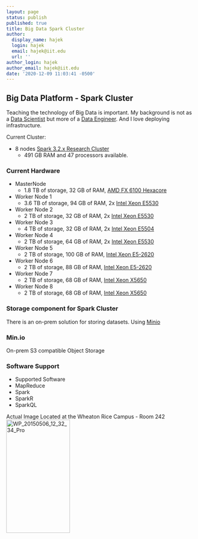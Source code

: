 ```yaml
---
layout: page
status: publish
published: true
title: Big Data Spark Cluster
author:
  display_name: hajek
  login: hajek
  email: hajek@iit.edu
  url: ''
author_login: hajek
author_email: hajek@iit.edu
date: '2020-12-09 11:03:41 -0500'
---
```

## Big Data Platform - Spark Cluster

Teaching the technology of Big Data is important.  My background is not as a [Data Scientist](https://docs.microsoft.com/en-us/learn/certifications/roles/data-scientist "Microsoft definition of Data Scientist") but more of a [Data Engineer](https://docs.microsoft.com/en-us/learn/certifications/roles/data-engineer "Microsoft definition of Data Engineer"). And I love deploying infrastructure.

Current Cluster:

* 8 nodes [Spark 3.2.x Research Cluster](https://spark.apache.org/ "Apache Spark WebPage")
  * 491 GB RAM and 47 processors available.

### Current Hardware

* MasterNode
  * 1.8 TB of storage, 32 GB of RAM, [AMD FX 6100 Hexacore](https://en.wikipedia.org/wiki/List_of_AMD_FX_microprocessors#Bulldozer_Core_.28Zambezi.2C_32_nm.29 "AMD FX 6100")
* Worker Node 1
  * 3.6 TB of storage, 94 GB of RAM, 2x [Intel Xeon E5530](https://ark.intel.com/products/37103/Intel-Xeon-Processor-E5530-8M-Cache-2_40-GHz-5_86-GTs-Intel-QPI "Interl E5530")
* Worker Node 2
  * 2 TB of storage, 32 GB of RAM, 2x [Intel Xeon E5530](https://ark.intel.com/products/37103/Intel-Xeon-Processor-E5530-8M-Cache-2_40-GHz-5_86-GTs-Intel-QPI "Intel 5530")
* Worker Node 3
  * 4 TB of storage, 32 GB of RAM, 2x [Intel Xeon E5504](https://ark.intel.com/products/40711/Intel-Xeon-Processor-E5504-4M-Cache-2_00-GHz-4_80-GTs-Intel-QPI "Intel 5504")
* Worker Node 4
  * 2 TB of storage, 64 GB of RAM, 2x [Intel Xeon E5530](https://ark.intel.com/products/37103/Intel-Xeon-Processor-E5530-8M-Cache-2_40-GHz-5_86-GTs-Intel-QPI "Intel 5530")
* Worker Node 5
  * 2 TB of storage, 100 GB of RAM, [Intel Xeon E5-2620](https://ark.intel.com/content/www/us/en/ark/products/64594/intel-xeon-processor-e52620-15m-cache-2-00-ghz-7-20-gts-intel-qpi.html "Intel Xeon E5-2620")
* Worker Node 6
  * 2 TB of storage, 88 GB of RAM, [Intel Xeon E5-2620](https://ark.intel.com/content/www/us/en/ark/products/64594/intel-xeon-processor-e52620-15m-cache-2-00-ghz-7-20-gts-intel-qpi.html "Intel Xeon E5-2620")
* Worker Node 7
  * 2 TB of storage, 68 GB of RAM, [Intel Xeon X5650](https://ark.intel.com/content/www/us/en/ark/products/47922/intel-xeon-processor-x5650-12m-cache-2-66-ghz-6-40-gts-intel-qpi.html "Intel Xeon X5650")
* Worker Node 8
  * 2 TB of storage, 68 GB of RAM, [Intel Xeon X5650](https://ark.intel.com/content/www/us/en/ark/products/47922/intel-xeon-processor-x5650-12m-cache-2-66-ghz-6-40-gts-intel-qpi.html "Intel Xeon X5650")

### Storage component for Spark Cluster

There is an on-prem solution for storing datasets.  Using [Minio](https://min.io "Min.io webpage")

### Min.io

On-prem S3 compatible Object Storage

### Software Support

* Supported Software
* MapReduce
* Spark
* SparkR
* SparkQL
  
<p>Actual Image Located at the Wheaton Rice Campus - Room 242<br />
<a href="uploads/2015/08/WP_20150506_12_32_34_Pro.jpg"><img src="uploads/2015/08/WP_20150506_12_32_34_Pro-169x300.jpg" alt="WP_20150506_12_32_34_Pro" width="169" height="300" class="aligncenter size-medium wp-image-1934" /></a></p>
